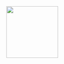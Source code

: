 <div align="center"> <img height="137px" src="https://github-readme-stats.vercel.app/api?username=Six-Fifteenths&hide_title=true&hide_border=true&show_icons=trueline_height=21&text_color=000&icon_color=000&bg_color=0,ea6161,ffc64d,fffc4d,52fa5a&theme=graywhite" /> </div>
